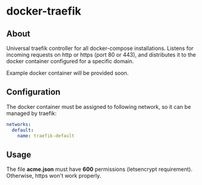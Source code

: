 # docker-traefik

## About

Universal traefik controller for all docker-compose installations. Listens for incoming requests on http or https (port 80 or 443), and distributes it to the docker container configured for a specific domain. 

Example docker container will be provided soon. 


## Configuration

The docker container must be assigned to following network, so it can be managed by traefik:

````yaml
networks:
  default:
    name: traefik-default
````


## Usage

The file **acme.json** must have **600** permissions (letsencrypt requirement). Otherwise, https won't work properly.
